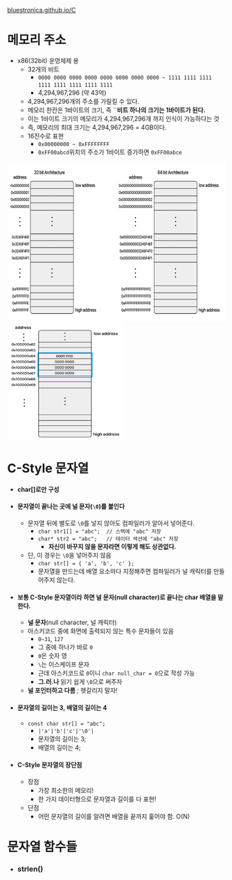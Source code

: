 [bluestronica.github.io/C](https://bluestronica.github.io/C)

# 메모리 주소
- x86(32bit) 운영체제 용
    - 32개의 비트
        - `0000 0000 0000 0000 0000 0000 0000 0000 ~ 1111 1111 1111 1111 1111 1111 1111 1111`
        - 4,294,967,296 (약 43억)
    - 4,294,967,296개의 주소를 가릴킬 수 있다.
    - 메모리 한칸은 1바이트의 크기, 즉 ``**비트 하나의 크기는 1바이트가 된다.**
    - 이는 1바이트 크기의 메모리가 4,294,967,296개 까지 인식이 가능하다는 것
    - 즉, 메모리의 최대 크기는 4,294,967,296 = 4GB이다. 
    - 16진수로 표현
        - `0x00000000 ~ 0xFFFFFFFF`
        - `0xFF00abcd`위치의 주소가 1바이트 증가하면 `0xFF00abce`
<img src="Img/address.png" width="600" height="370">
<img src="Img/address2.png" width="270" height="270">

# C-Style 문자열
- #### char[]로만 구성

- #### 문자열이 끝나는 곳에 널 문자(`\0`)를 붙인다
    - 문자열 뒤에 별도로 `\0`를 넣지 않아도 컴파일러가 알아서 넣어준다.
        - `char str1[] = "abc";  // 스택에 "abc" 저장`
        - `char* str2 = "abc";   // 테이터 섹션에 "abc" 저장`
            - **자신이 바꾸지 않을 문자라면 이렇게 해도 상관없다.**
    - 단, 이 경우는 `\0`을 넣어주지 않음
        - `char str[] = { 'a', 'b', 'c' };`
        - 문자열을 만드는데 배열 요소마다 지정해주면 컴파일러가 널 캐릭터를 만들어주지 않는다.

- #### 보통 C-Style 문자열이라 하면 널 문자(null character)로 끝나는 char 배열을 말한다.
    - **널 문자**(null character, 널 캐릭터)
    - 아스키코드 중에 화면에 출력되지 않는 특수 문자들이 있음
        - `0~31`, `127`
        - 그 중에 하나가 바로 `0`
        - `0`은 숫자 영
        - `\`는 이스케이프 문자
        - 근데 아스키코드로 `0`이니 `char null_char = 0`으로 작성 가능
        - **그.러.나** 읽기 쉽게 `\0`으로 써주자
    - **널 포인터하고 다름** ; 헷갈리지 말자!

- #### 문자열의 길이는 3, 배열의 길이는 4
    - `const char str[] = "abc";`
        - `|'a'|'b'|'c'|'\0'|`
        - 문자열의 길이는 3;
        - 배열의 길이는 4;

- #### C-Style 문자열의 장단점
    - 장점
        - 가장 최소한의 메모리!
        - 한 가지 데이터형으로 문자열과 길이를 다 표현!
    - 단점
        - 어떤 문자열의 길이를 알려면 배열을 끝까지 훑어야 함. O(N)


# 문자열 함수들
- ### strlen()
